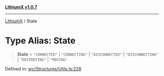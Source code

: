 [**LithiumX v1.0.7**](README.md)

***

[LithiumX](globals.md) / State

# Type Alias: State

> **State** = `"CONNECTED"` \| `"CONNECTING"` \| `"DISCONNECTED"` \| `"DISCONNECTING"` \| `"DESTROYING"` \| `"MOVING"`

Defined in: [src/Structures/Utils.ts:228](https://github.com/anantix-network/LithiumX/blob/720bc1bb802e250a8740a01a0f217198cffacb28/src/Structures/Utils.ts#L228)
